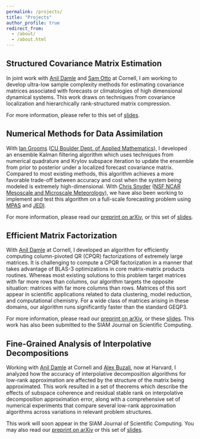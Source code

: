 ```yaml
---
permalink: /projects/
title: "Projects"
author_profile: true
redirect_from: 
  - /about/
  - /about.html
---
```


## Structured Covariance Matrix Estimation

In joint work with [Anil Damle](https://www.cs.cornell.edu/~damle) and [Sam Otto](https://www.engineering.cornell.edu/faculty-directory/sam-otto) at Cornell, I am working to develop ultra-low sample complexity methods for estimating covariance matrices associated with forecasts or climatologies of high dimensional dynamical systems. This work draws on techniques from covariance localization and hierarchically rank-structured matrix compression.

For more information, please refer to this set of [slides](/files/slides_ilas_2025.pdf).

## Numerical Methods for Data Assimilation

With [Ian Grooms](https://www.colorado.edu/amath/grooms) ([CU Boulder Dept. of Applied Mathematics](https://www.colorado.edu/amath/)), I developed an ensemble Kalman filtering algorithm which uses techniques from numerical quadrature and Krylov subspace iteration to update the ensemble from prior to posterior under a localized forecast covariance matrix. Compared to most existing methods, this algorithm achieves a more favorable trade-off between accuracy and cost when the system being modeled is extremely high-dimensional. With [Chris Snyder](https://www.mmm.ucar.edu/about/people/chris-snyder) ([NSF NCAR Mesoscale and Microscale Meteorology](https://www.mmm.ucar.edu/)), we have also been working to implement and test this algorithm on a full-scale forecasting problem using [MPAS](https://ncar.ucar.edu/what-we-offer/models/model-prediction-across-scales-mpas) and [JEDI](https://www.jcsda.org/jcsda-project-jedi).

For more information, please read our [preprint on arXiv](https://arxiv.org/abs/2503.00253), or this set of [slides](/files/slides_ds_2025.pdf).

## Efficient Matrix Factorization

With [Anil Damle](https://www.cs.cornell.edu/~damle) at Cornell, I developed an algorithm for efficiently computing column-pivoted QR (CPQR) factorizations of extremely large matrices. It is challenging to compute a CPQR factorization in a manner that takes advantage of BLAS-3 optimizations in core matrix-matrix products routines. Whereas most existing solutions to this problem target matrices with far more rows than columns, our algorithm targets the opposite situation: matrices with far more columns than rows. Matrices of this sort appear in scientific applications related to data clustering, model reduction, and computational chemistry. For a wide class of matrices arising in these domains, our algorithm runs significantly faster than the standard GEQP3.

For more information, please read our [preprint on arXiv](https://arxiv.org/abs/2501.18035), or these [slides](/files/slides_midatlanticna_2025.pdf). This work has also been submitted to the SIAM Journal on Scientific Computing.

## Fine-Grained Analysis of Interpolative Decompositions

Working with [Anil Damle](https://www.cs.cornell.edu/~damle) at Cornell and [Alex Buzali](https://seas.harvard.edu/person/alex-buzali), now at Harvard, I analyzed how the accuracy of interpolative decomposition algorithms for low-rank approximation are affected by the structure of the matrix being approximated. This work resulted in a set of theorems which describe the effects of subspace coherence and residual stable rank on interpolative decomposition approximation error, along with a comprehensive set of numerical experiments that compare several low-rank approximation algorithms across variations in relevant problem structures.

This work will soon appear in the SIAM Journal of Scientific Computing. You may also read our [preprint on arXiv](https://arxiv.org/abs/2310.09452) or this set of [slides](/files/slides_scan_2023.pdf).